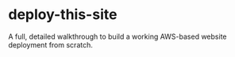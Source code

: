# deploy-this-site
A full, detailed walkthrough to build a working AWS-based website deployment from scratch.
